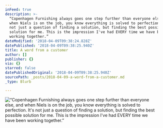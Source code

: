 ```yaml
---
inFeed: true
description: >-
  “Copenhagen Furnishing always goes one step further than everyone else, and
  when Niels is on the job, you know everything is solved to perfection. It's
  not just a question of finding a solution, but finding the best possible
  solution for me. This is the impression I've had EVERY time we have been
  working together.” 
dateModified: '2018-04-09T09:38:24.828Z'
datePublished: '2018-04-09T09:38:25.940Z'
title: A word from a customer
author: []
publisher: {}
via: {}
starred: false
datePublishedOriginal: '2018-04-09T09:38:25.940Z'
sourcePath: _posts/2018-04-09-a-word-from-a-customer.md
_type: Blurb

---
```

![“Copenhagen Furnishing always goes one step further than everyone else, and when Niels is on the job, you know everything is solved to perfection. It's not just a question of finding a solution, but finding the best possible solution for me. This is the impression I've had EVERY time we have been working together.” ](https://the-grid-user-content.s3-us-west-2.amazonaws.com/592d3e95-cd5d-4b5b-b2d3-3c01c60a25a5.jpg)